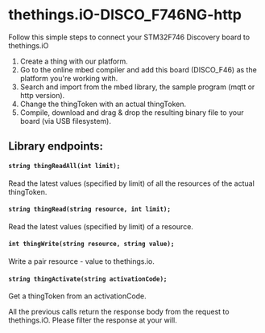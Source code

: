 # thethings.iO-DISCO_F746NG-http

Follow this simple steps to connect your STM32F746 Discovery board to thethings.iO

1. Create a thing with our platform.
2. Go to the online mbed compiler and add this board (DISCO_F46) as the platform you're working with.
3. Search and import from the mbed library, the sample program (mqtt or http version).
4. Change the thingToken with an actual thingToken.
5. Compile, download and drag & drop the resulting binary file to your board (via USB filesystem).

## Library endpoints:

#### ```string thingReadAll(int limit);```

Read the latest values (specified by limit) of all the resources of the actual thingToken.

#### ```string thingRead(string resource, int limit);```

Read the latest values (specified by limit) of a resource.

#### ```int thingWrite(string resource, string value);```

Write a pair resource - value to thethings.io.

#### ```string thingActivate(string activationCode);```

Get a thingToken from an activationCode.

All the previous calls return the response body from the request to thethings.iO. Please filter the response at your will.
